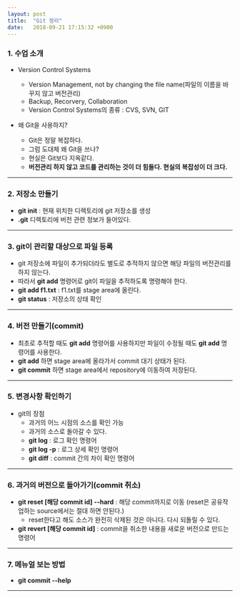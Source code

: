 ```yaml
---
layout: post
title:  "Git 정리"
date:   2018-09-21 17:15:32 +0900
---
```


### 1. 수업 소개

* Version Control Systems
  - Version Management, not by changing the file name(파일의 이름을 바꾸지 않고 버전관리)
  - Backup, Recorvery, Collaboration
  - Version Control Systems의 종류 : CVS, SVN, GIT

* 왜 Git을 사용하지?
  - Git은 정말 복잡하다.
  - 그럼 도대체 왜 Git을 쓰나?
  - 현실은 Git보다 지옥같다.
  - **버전관리 하지 않고 코드를 관리하는 것이 더 힘들다. 현실의 복잡성이 더 크다.**

---

### 2. 저장소 만들기

  - **git init** : 현재 위치한 디렉토리에 git 저장소를 생성
  - **.git** 디렉토리에 버전 관련 정보가 들어있다.

---

### 3. git이 관리할 대상으로 파일 등록

  - git 저장소에 파일이 추가되더라도 별도로 추적하지 않으면 해당 파일의 버전관리를 하지 않는다.
  - 따라서 **git add** 명령어로 git이 파일을 추적하도록 명령해야 한다.
  - **git add f1.txt** : f1.txt를 stage area에 올린다.
  - **git status** : 저장소의 상태 확인

---

### 4. 버전 만들기(commit)

  - 최초로 추적할 때도 **git add** 명령어를 사용하지만 파일이 수정될 때도 **git add** 명령어를 사용한다.
  - **git add** 하면 stage area에 올라가서 commit 대기 상태가 된다.
  - **git commit** 하면 stage area에서 repository에 이동하여 저장된다.

---

### 5. 변경사항 확인하기

* git의 장점
  - 과거의 어느 시점의 소스를 확인 가능
  - 과거의 소스로 돌아갈 수 있다.
  - **git log** : 로그 확인 명령어
  - **git log -p** : 로그 상세 확인 명령어
  - **git diff** : commit 간의 차이 확인 명령어

---

### 6. 과거의 버전으로 돌아가기(commit 취소)

  - **git reset [해당 commit id] --hard** : 해당 commit까지로 이동 (reset은 공유작업하는 source에서는 절대 하면 안된다.)
      * reset한다고 해도 소스가 완전히 삭제된 것은 아니다. 다시 되돌릴 수 있다.
  - **git revert [해당 commit id]** : commit을 취소한 내용을 새로운 버전으로 만드는 명령어

---

### 7. 메뉴얼 보는 방법

  - **git commit --help**

---
